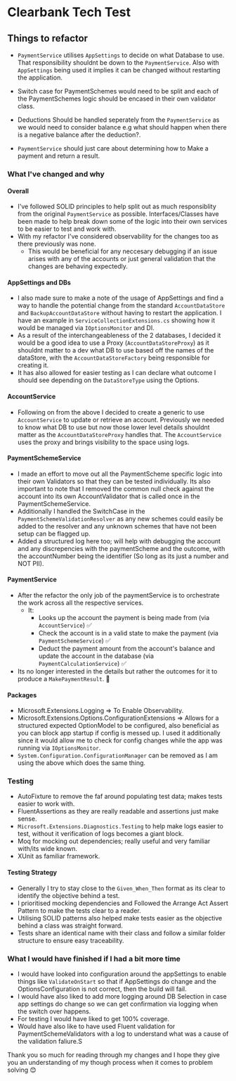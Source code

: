 # Clearbank Tech Test

## Things to refactor

- `PaymentService` utilises `AppSettings` to decide on what Database to use. That responsibility shouldnt be down to the `PaymentService`. Also with `AppSettings` being used it implies it can be changed without restarting the application.

- Switch case for PaymentSchemes would need to be split and each of the PaymentSchemes logic should be encased in their own validator class.

- Deductions Should be handled seperately from the `PaymentService` as we would need to consider balance e.g what should happen when there is a negative balance after the deduction?.

- `PaymentService` should just care about determining how to Make a payment and return a result.

### What I've changed and why

#### Overall

- I've followed SOLID principles to help split out as much responsiblity from the original `PaymentService` as possible. Interfaces/Classes have been made to help break down some of the logic into their own services to be easier to test and work with.
- With my refactor I've considered observability for the changes too as there previously was none.
  - This would be beneficial for any neccesary debugging if an issue arises with any of the accounts or just general validation that the changes are behaving expectedly.

#### AppSettings and DBs

- I also made sure to make a note of the usage of AppSettings and find a way to handle the potential change from the standard `AccountDataStore` and `BackupAccountDataStore` without having to restart the application. I have an example in `ServiceCollectionExtensions.cs` showing how it would be managed via `IOptionsMonitor` and DI.
- As a result of the interchangeableness of the 2 databases, I decided it would be a good idea to use a Proxy (`AccountDataStoreProxy`) as it shouldnt matter to a dev what DB to use based off the names of the dataStore, with the `AccountDataStoreFactory` being responsible for creating it.
- It has also allowed for easier testing as I can declare what outcome I should see depending on the `DataStoreType` using the Options.

#### AccountService

- Following on from the above I decided to create a generic to use `AccountService` to update or retrieve an account. Previously we needed to know what DB to use but now those lower level details shouldnt matter as the `AccountDataStoreProxy` handles that. The `AccountService` uses the proxy and brings visibility to the space using logs.

#### PaymentSchemeService

- I made an effort to move out all the PaymentScheme specific logic into their own Validators so that they can be tested individually. Its also important to note that I removed the common null check against the account into its own AccountValidator that is called once in the PaymentSchemeService.
- Additionally I handled the SwitchCase in the `PaymentSchemeValidationResolver` as any new schemes could easily be added to the resolver and any unknown schemes that have not been setup can be flagged up.
- Added a structured log here too; will help with debugging the account and any discrepencies with the paymentScheme and the outcome, with the accountNumber being the identifier (So long as its just a number and NOT PII).

#### PaymentService

- After the refactor the only job of the paymentService is to orchestrate the work across all the respective services.
  - It:
    - Looks up the account the payment is being made from (via `AccountService`) ✅
    - Check the account is in a valid state to make the payment (via `PaymentSchemeService`) ✅
    - Deduct the payment amount from the account's balance and update the account in the database (via `PaymentCalculationService`) ✅
- Its no longer interested in the details but rather the outcomes for it to produce a `MakePaymentResult`. 🚀

#### Packages

- Microsoft.Extensions.Logging => To Enable Observability.
- Microsoft.Extensions.Options.ConfigurationExtensions => Allows for a structured expected OptionModel to be configured, also beneficial as you can block app startup if config is messed up. I used it additionally since it would allow me to check for config changes while the app was running via `IOptionsMonitor`.
- `System.Configuration.ConfigurationManager` can be removed as I am using the above which does the same thing.

### Testing

- AutoFixture to remove the faf around populating test data; makes tests easier to work with.
- FluentAssertions as they are really readable and assertions just make sense.
- `Microsoft.Extensions.Diagnostics.Testing` to help make logs easier to test, without it verification of logs becomes a giant block.
- Moq for mocking out dependencies; really useful and very familiar with/its wide known.
- XUnit as familiar framework.

#### Testing Strategy

- Generally I try to stay close to the `Given_When_Then` format as its clear to identify the objective behind a test.
- I prioritised mocking dependencies and Followed the Arrange Act Assert Pattern to make the tests clear to a reader.
- Utilising SOLID patterns also helped make tests easier as the objective behind a class was straight forward.
- Tests share an identical name with their class and follow a similar folder structure to ensure easy traceability.

### What I would have finished if I had a bit more time

- I would have looked into configuration around the appSettings to enable things like `ValidateOnStart` so that if AppSettings do change and the OptionsConfiguration is not correct, then the build will fail.
- I would have also liked to add more logging around DB Selection in case app settings do change so we can get confirmation via logging when the switch over happens.
- For testing I would have liked to get 100% coverage.
- Would have also like to have used Fluent validation for PaymentSchemeValidators with a log to understand what was a cause of the validation faliure.S

Thank you so much for reading through my changes and I hope they give you an understanding of my though process when it comes to problem solving 😊
